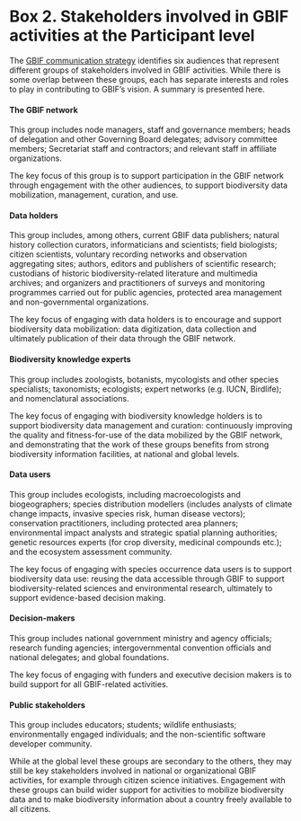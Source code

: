 # Box 2. Stakeholders involved in GBIF activities at the Participant level

The [GBIF communication strategy](https://www.gbif.org/document/80926) identifies six audiences that represent different groups of stakeholders involved in GBIF activities. While there is some overlap between these groups, each has separate interests and roles to play in contributing to GBIF’s vision. A summary is presented here. 

#### The GBIF network 

This group includes node managers, staff and governance members; heads of delegation and other Governing Board delegates; advisory committee members; Secretariat staff and contractors; and relevant staff in affiliate organizations. 

The key focus of this group is to support participation in the GBIF network through engagement with the other audiences, to support biodiversity data mobilization, management, curation, and use. 

#### Data holders 

This group includes, among others, current GBIF data publishers; natural history collection curators, informaticians and scientists; field biologists; citizen scientists, voluntary recording networks and observation aggregating sites; authors, editors and publishers of scientific research; custodians of historic biodiversity-related literature and multimedia archives; and organizers and practitioners of surveys and monitoring programmes carried out for public agencies, protected area management and non-governmental organizations. 

The key focus of engaging with data holders is to encourage and support biodiversity data mobilization: data digitization, data collection and ultimately publication of their data through the GBIF network.  

#### Biodiversity knowledge experts 

This group includes zoologists, botanists, mycologists and other species specialists; taxonomists; ecologists; expert networks \(e.g. IUCN, Birdlife\); and nomenclatural associations. 

The key focus of engaging with biodiversity knowledge holders is to support biodiversity data management and curation: continuously improving the quality and fitness-for-use of the data mobilized by the GBIF network, and demonstrating that the work of these groups benefits from strong biodiversity information facilities, at national and global levels. 

#### Data users 

This group includes ecologists, including macroecologists and biogeographers; species distribution modellers \(includes analysts of climate change impacts, invasive species risk, human disease vectors\); conservation practitioners, including protected area planners; environmental impact analysts and strategic spatial planning authorities; genetic resources experts \(for crop diversity, medicinal compounds etc.\); and the ecosystem assessment community. 

The key focus of engaging with species occurrence data users is to support biodiversity data use: reusing the data accessible through GBIF to support biodiversity-related sciences and environmental research, ultimately to support evidence-based decision making. 

#### Decision-makers 

This group includes national government ministry and agency officials; research funding agencies; intergovernmental convention officials and national delegates; and global foundations. 

The key focus of engaging with funders and executive decision makers is to build support for all GBIF-related activities. 

#### Public stakeholders 

This group includes educators; students; wildlife enthusiasts; environmentally engaged individuals; and the non-scientific software developer community. 

While at the global level these groups are secondary to the others, they may still be key stakeholders involved in national or organizational GBIF activities, for example through citizen science initiatives. Engagement with these groups can build wider support for activities to mobilize biodiversity data and to make biodiversity information about a country freely available to all citizens.
